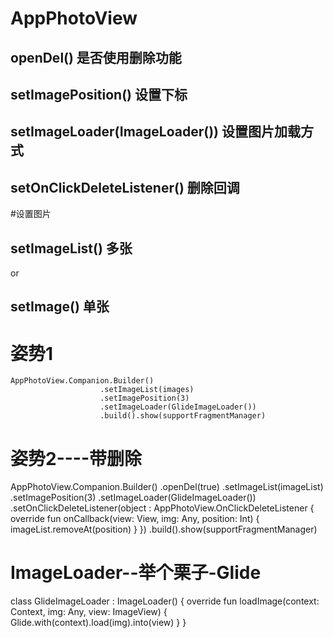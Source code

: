 # AppPhotoView


## openDel() 是否使用删除功能
## setImagePosition() 设置下标
## setImageLoader(ImageLoader()) 设置图片加载方式
## setOnClickDeleteListener() 删除回调

#设置图片
##  setImageList()   多张
or
##  setImage()       单张
  
# 姿势1 
```
AppPhotoView.Companion.Builder()
                    .setImageList(images)
                    .setImagePosition(3)
                    .setImageLoader(GlideImageLoader())
                    .build().show(supportFragmentManager)  
```                 
                    
# 姿势2----带删除
AppPhotoView.Companion.Builder()
                    .openDel(true)
                    .setImageList(imageList)
                    .setImagePosition(3)
                    .setImageLoader(GlideImageLoader())
                    .setOnClickDeleteListener(object : AppPhotoView.OnClickDeleteListener {
                        override fun onCallback(view: View, img: Any, position: Int) {
                            imageList.removeAt(position)
                        }
                    })
                    .build().show(supportFragmentManager)
  
# ImageLoader--举个栗子-Glide
class GlideImageLoader : ImageLoader() {
        override fun loadImage(context: Context, img: Any, view: ImageView) {
            Glide.with(context).load(img).into(view)
        }
    }
 
 
